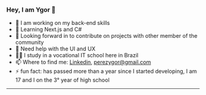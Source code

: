 ### Hey, I am Ygor 👋

- 🔭 I am working on my back-end skills
- 🌱 Learning Next.js and C#
- 👯 Looking forward in to contribute on projects with other member of the community
- 🤔 Need help with the UI and UX
- 👨‍🎓 I study in a vocational IT school here in Brazil
- 📫 Where to find me: [Linkedin](https://www.linkedin.com/in/ygor-perez-de-oliveira/), perezygor@gmail.com
- ⚡ fun fact: has passed more than a year since I started developing, I am 17 and I on the 3° year of high school
---
 
